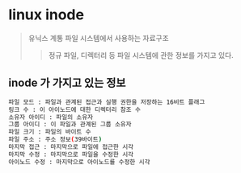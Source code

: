 # linux inode

> 유닉스 계통 파일 시스템에서 사용하는 자료구조
>
> > 정규 파일, 디렉터리 등 파일 시스템에 관한 정보를 가지고 있다.

## inode 가 가지고 있는 정보

```sh
파일 모드 : 파일과 관계된 접근과 실행 권한을 저장하는 16비트 플래그
링크 수 : 이 아이노드에 대한 디렉터리 참조 수
소유자 아이디 : 파일의 소유자
그룹 아이디 : 이 파일과 관계된 그룹 소유자
파일 크기 : 파일의 바이트 수
파일 주소 : 주소 정보(39바이트)
마지막 접근 : 마지막으로 파일에 접근한 시각
마지막 수정 : 마지막으로 파일을 수정한 시각
아이노드 수정 : 마지막으로 아이노드를 수정한 시각
```
